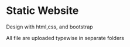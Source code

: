 # Static Website

Design with html,css, and bootstrap

All file are uploaded typewise in separate folders
